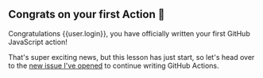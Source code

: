 ## Congrats on your first Action 🎉

Congratulations {{user.login}}, you have officially written your first GitHub JavaScript action!

That's super exciting news, but this lesson has just start, so let's head over to the [new issue I've opened]({{issueUrl}}) to continue writing GitHub Actions.
